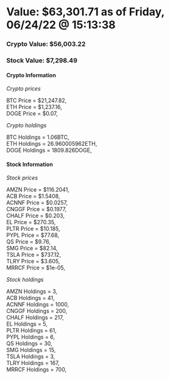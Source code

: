 # Value: $63,301.71 as of Friday, 06/24/22 @ 15:13:38 

### Crypto Value: $56,003.22

### Stock Value: $7,298.49

#### Crypto Information 
*Crypto prices* 

BTC Price = $21,247.82,  
ETH Price = $1,237.16,  
DOGE Price = $0.07,  


*Crypto holdings* 

BTC Holdings = 1.06BTC,  
ETH Holdings = 26.960005962ETH,  
DOGE Holdings = 1809.826DOGE,  


#### Stock Information 

*Stock prices* 

AMZN Price = $116.2041,  
ACB Price = $1.5408,  
ACNNF Price = $0.0257,  
CNGGF Price = $0.1977,  
CHALF Price = $0.203,  
EL Price = $270.35,  
PLTR Price = $10.185,  
PYPL Price = $77.68,  
QS Price = $9.76,  
SMG Price = $82.14,  
TSLA Price = $737.12,  
TLRY Price = $3.605,  
MRRCF Price = $1e-05,  


*Stock holdings* 

AMZN Holdings = 3,  
ACB Holdings = 41,  
ACNNF Holdings = 1000,  
CNGGF Holdings = 200,  
CHALF Holdings = 217,  
EL Holdings = 5,  
PLTR Holdings = 61,  
PYPL Holdings = 6,  
QS Holdings = 30,  
SMG Holdings = 15,  
TSLA Holdings = 3,  
TLRY Holdings = 167,  
MRRCF Holdings = 700,  


